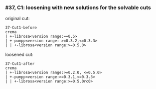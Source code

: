 ### #37, C1: loosening with new solutions for the solvable cuts
original cut:

```
37-Cut1-before
crema
| +-librosa<version range:==0.5>
| +-pumpp<version range: >=0.3.2,<=0.3.3>
| | +-librosa<version range:>=0.5.0>
```




loosened cut:
```
37-Cut1-after
crema
| +-librosa<version range:>=0.2.0, <=0.5.0> 
| +-pumpp<version range:>=0.3.1,<=0.3.3>
| | +-librosa<version range:>=0.5.0rc0>
```




